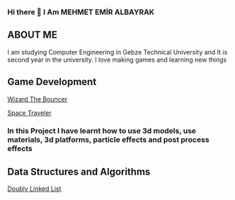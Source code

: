 ### Hi there 👋 I Am MEHMET EMİR ALBAYRAK
## ABOUT ME
I am studying Computer Engineering in Gebze Technical University and It is second year in the university. I love making games and learning new things
## Game Development
[Wizard The Bouncer](https://github.com/MehmetEmirAlbayrak/WizardTheBouncer)

[Space Traveler](https://github.com/MehmetEmirAlbayrak/SpaceTraveler)
### In this Project I have learnt how to use 3d models, use materials, 3d platforms, particle effects and post process effects
## Data Structures and Algorithms 
[Doubly Linked List](https://github.com/MehmetEmirAlbayrak/DoublyLinkedList)

<!--
**MehmetEmirAlbayrak/MehmetEmirAlbayrak** is a ✨ _special_ ✨ repository because its `README.md` (this file) appears on your GitHub profile.

Here are some ideas to get you started:

- 🔭 I’m currently working on ...
- 🌱 I’m currently learning ...
- 👯 I’m looking to collaborate on ...
- 🤔 I’m looking for help with ...
- 💬 Ask me about ...
- 📫 How to reach me: ...
- 😄 Pronouns: ...
- ⚡ Fun fact: ...
-->
